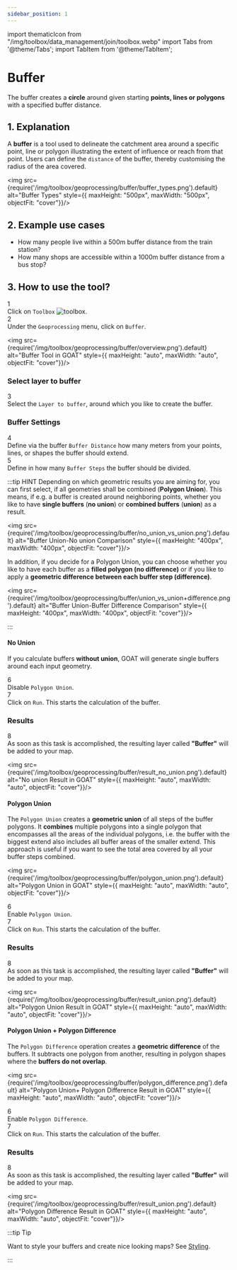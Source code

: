 ```yaml
---
sidebar_position: 1
---
```


import thematicIcon from "/img/toolbox/data_management/join/toolbox.webp"
import Tabs from '@theme/Tabs';
import TabItem from '@theme/TabItem';



# Buffer

The buffer creates a **circle** around given starting **points, lines or polygons** with a specified buffer distance. 


## 1. Explanation

A **buffer** is a tool used to delineate the catchment area around a specific point, line or polygon illustrating the extent of influence or reach from that point. Users can define the ``distance`` of the buffer, thereby customising the radius of the area covered.

<div style={{ display: 'flex', flexDirection: 'column', alignItems: 'center' }}>

  <img src={require('/img/toolbox/geoprocessing/buffer/buffer_types.png').default} alt="Buffer Types" style={{ maxHeight: "500px", maxWidth: "500px", objectFit: "cover"}}/>

</div> 

## 2. Example use cases 

- How many people live within a 500m buffer distance from the train station? 
- How many shops are accessible within a 1000m buffer distance from a bus stop?


## 3. How to use the tool?


<div class="step">
  <div class="step-number">1</div>
  <div class="content">Click on <code>Toolbox</code> <img src={thematicIcon} alt="toolbox" style={{width: "25px"}}/>. </div>
</div>

<div class="step">
  <div class="step-number">2</div>
  <div class="content">Under the <code>Geoprocessing</code> menu, click on <code>Buffer</code>.</div>
</div>


<img src={require('/img/toolbox/geoprocessing/buffer/overview.png').default} alt="Buffer Tool in GOAT" style={{ maxHeight: "auto", maxWidth: "auto", objectFit: "cover"}}/>

### Select layer to buffer 


<div class="step">
  <div class="step-number">3</div>
  <div class="content">Select the <code>Layer to buffer</code>, around which you like to create the buffer.</div>
</div>

### Buffer Settings 


<div class="step">
  <div class="step-number">4</div>
  <div class="content">Define via the buffer <code>Buffer Distance</code> how many meters from your points, lines, or shapes the buffer should extend.</div>
</div>

<div class="step">
  <div class="step-number">5</div>
  <div class="content">Define in how many <code>Buffer Steps</code> the buffer should be divided.</div>
</div>

:::tip HINT
Depending on which geometric results you are aiming for, you can first select, if all geometries shall be combined (**Polygon Union**). This means, if e.g. a buffer is created around neighboring points, whether you like to have **single buffers** (**no union**) or **combined buffers** (**union**) as a result.

<div style={{ display: 'flex', flexDirection: 'column', alignItems: 'center' }}>

  <img src={require('/img/toolbox/geoprocessing/buffer/no_union_vs_union.png').default} alt="Buffer Union-No union Comparison" style={{ maxHeight: "400px", maxWidth: "400px", objectFit: "cover"}}/>

</div> 

In addition, if you decide for a Polygon Union, you can choose whether you like to have each buffer as a **filled polygon (no difference)** or if you like to apply a **geometric difference between each buffer step (difference)**.


<div style={{ display: 'flex', flexDirection: 'column', alignItems: 'center' }}>

  <img src={require('/img/toolbox/geoprocessing/buffer/union_vs_union+difference.png').default} alt="Buffer Union-Buffer Difference Comparison" style={{ maxHeight: "400px", maxWidth: "400px", objectFit: "cover"}}/>

</div> 


:::

<Tabs>
<TabItem value="nounion" label="No Union" default className="tabItemBox">

#### No Union
If you calculate buffers **without union**, GOAT will generate single buffers around each input geometry. 

<div class="step">
  <div class="step-number">6</div>
  <div class="content">Disable <code>Polygon Union</code>.</div>
</div>

<div class="step">
  <div class="step-number">7</div>
  <div class="content">Click on <code>Run</code>. This starts the calculation of the buffer.</div>
</div>

### Results

<div class="step">
  <div class="step-number">8</div>
  <div class="content">As soon as this task is accomplished, the resulting layer called <b>"Buffer"</b> will be added to your map.</div>
</div>

<div style={{ display: 'flex', flexDirection: 'column', alignItems: 'center' }}>

  <img src={require('/img/toolbox/geoprocessing/buffer/result_no_union.png').default} alt="No union Result in GOAT" style={{ maxHeight: "auto", maxWidth: "auto", objectFit: "cover"}}/>

</div> 

</TabItem>

  <TabItem value="polygonunion" label="Union" default className="tabItemBox">

#### Polygon Union
The  ``Polygon Union`` creates a **geometric union** of all steps of the buffer polygons. It **combines** multiple polygons into a single polygon that encompasses all the areas of the individual polygons, i.e. the buffer with the biggest extend also includes all buffer areas of the smaller extend. This approach is useful if you want to see the total area covered by all your buffer steps combined. 

<div style={{ display: 'flex', flexDirection: 'column' }}>

  <img src={require('/img/toolbox/geoprocessing/buffer/polygon_union.png').default} alt="Polygon Union in GOAT" style={{ maxHeight: "auto", maxWidth: "auto", objectFit: "cover"}}/>

</div> 


<div class="step">
  <div class="step-number">6</div>
  <div class="content">Enable <code>Polygon Union</code>.</div>
</div>

<div class="step">
  <div class="step-number">7</div>
  <div class="content">Click on <code>Run</code>. This starts the calculation of the buffer.</div>
</div>

### Results

<div class="step">
  <div class="step-number">8</div>
  <div class="content">As soon as this task is accomplished, the resulting layer called <b>"Buffer"</b> will be added to your map.</div>
</div>

<div style={{ display: 'flex', flexDirection: 'column', alignItems: 'center' }}>

  <img src={require('/img/toolbox/geoprocessing/buffer/result_union.png').default} alt="Polygon Union Result in GOAT" style={{ maxHeight: "auto", maxWidth: "auto", objectFit: "cover"}}/>

</div> 


  </TabItem>
  <TabItem value="polygondifference" label="Union + Difference " className="tabItemBox">

#### Polygon Union + Polygon Difference 
The  ``Polygon Difference`` operation creates a **geometric difference** of the buffers. It subtracts one polygon from another, resulting in polygon shapes where the **buffers do not overlap**.

<div style={{ display: 'flex', flexDirection: 'column', alignItems: 'center' }}>

  <img src={require('/img/toolbox/geoprocessing/buffer/polygon_difference.png').default} alt="Polygon Union+ Polygon Difference Result in GOAT" style={{ maxHeight: "auto", maxWidth: "auto", objectFit: "cover"}}/>

</div> 

<div class="step">
  <div class="step-number">6</div>
  <div class="content">Enable <code>Polygon Difference</code>.</div>
</div>

<div class="step">
  <div class="step-number">7</div>
  <div class="content">Click on <code>Run</code>. This starts the calculation of the buffer.</div>
</div>

### Results

<div class="step">
  <div class="step-number">8</div>
  <div class="content">As soon as this task is accomplished, the resulting layer called <b>"Buffer"</b> will be added to your map.</div>
</div>

<div style={{ display: 'flex', flexDirection: 'column', alignItems: 'center' }}>

  <img src={require('/img/toolbox/geoprocessing/buffer/result_union.png').default} alt="Polygon Difference Result in GOAT" style={{ maxHeight: "auto", maxWidth: "auto", objectFit: "cover"}}/>

</div> 



  </TabItem>
</Tabs>




:::tip Tip

Want to style your buffers and create nice looking maps? See [Styling](../../map/layer_style/smart_styling).

:::

